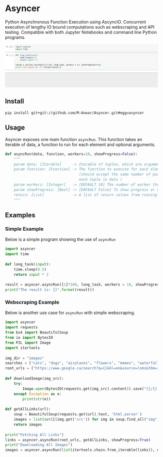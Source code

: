 # Asyncer
Python Asynchronous Function Execution using AscyncIO. Concurrent execution of lengthy IO bound computations such as webscraping and API testing. Compatible with both Jupyter Notebooks and command line Python programs.

![alt text](res/asyncer_main.gif "Logo Title Text 1")

## Install
```
pip install git+git://github.com/M-Anwar/Asyncer.git#egg=asyncer
```

## Usage
Asyncer exposes one main function `asyncRun`. This function takes an iterable of data, a function to run for each element and optional arguments.

```python
def asyncRun(data, function, workers=10, showProgress=False):
    """
    param data: [Iterable]     -> Iterable of tuples, which are arguments to your function
    param function: [Function] -> The function to execute for each element in data 
                                  (should accept the same number of parameters as the length of 
                                  each tuple in data )
    param workers: [Integer]   -> [DEFAULT 10] The number of worker threads to use 
    param showProgress: [Bool] -> [DAFAULT False] To show progress or not (requires tqdm)
    return: [List]             -> A list of return values from running function on each element of data.
    """
```

## Examples

### Simple Example
Below is a simple program showing the use of `asyncRun`

```Python
import asyncer
import time

def long_task(input):
    time.sleep(0.5)
    return input * 2

result = asyncer.asyncRun([1]*100, long_task, workers = 10, showProgress=True)
print("The result is: {}".format(result))
```

### Webscraping Example
Below is another use case for `asyncRun` with simple webscraping.

```Python
import asyncer
import requests
from bs4 import BeautifulSoup
from io import BytesIO
from PIL import Image
import itertools

img_dir = "images"
searches = ["cats", "dogs", "airplanes", "flowers", "memes", "waterfall", "bike", "home", "stock photos"]
root_urls = ["https://www.google.ca/search?q={}&hl=en&source=lnms&tbm=isch".format(q) for q in searches]

def downloadImage(img_src):
    try:              
        Image.open(BytesIO(requests.get(img_src).content)).save("{}/{}.jpg".format(img_dir, img_src.split(":")[-1]))     
    except Exception as e:
        print(str(e))

def getAllLinks(url):
    soup = BeautifulSoup(requests.get(url).text, 'html.parser')    
    images = list(set([(img.get('src')) for img in soup.find_all("img")]))  
    return images
   
print("Fetching All Links")
links = asyncer.asyncRun(root_urls, getAllLinks, showProgress=True)
print("Downloading All Images")
images = asyncer.asyncRun(list(itertools.chain.from_iterable(links)), downloadImage, showProgress=True)
```